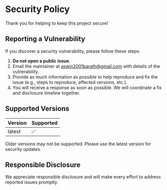 # Security Policy

Thank you for helping to keep this project secure!

## Reporting a Vulnerability

If you discover a security vulnerability, please follow these steps:

1. **Do not open a public issue.**
2. Email the maintainer at [aswin2001barath@gmail.com](mailto:aswin2001barath@gmail.com) with details of the vulnerability.
3. Provide as much information as possible to help reproduce and fix the issue (e.g., steps to reproduce, affected versions, etc.).
4. You will receive a response as soon as possible. We will coordinate a fix and disclosure timeline together.

## Supported Versions

| Version | Supported          |
| ------- | ----------------- |
| latest  | ✅ |

Older versions may not be supported. Please use the latest version for security updates.

## Responsible Disclosure

We appreciate responsible disclosure and will make every effort to address reported issues promptly. 